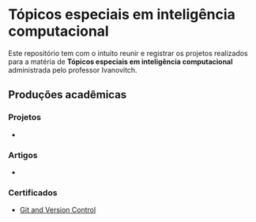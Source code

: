 # Tópicos especiais em inteligência computacional

Este repositório tem com o intuito reunir e registrar os projetos realizados para a matéria de **Tópicos especiais em inteligência computacional**
administrada pelo professor Ivanovitch.

## Produções acadêmicas

### Projetos
- 



### Artigos
- 


### Certificados
- [Git and Version Control](https://app.dataquest.io/view_cert/VIHJPQ5TK2H1JB9DANE7) 